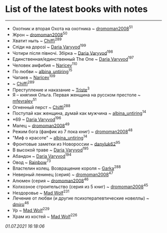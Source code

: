 # List of the latest books with notes
---

* Охотник и вторая Охота на охотника ~ [dromoman2008](users/444/44461886-yandex)<sup>51</sup>
* Жрон ~ [dromoman2008](users/444/44461886-yandex)<sup>50</sup>
* Хватит ныть ~ [Chiffi](users/105/105831994080785626680-google)<sup>289</sup>
* Сліди на дорозі ~ [Daria Varyvod](users/829/829893410524253-facebook)<sup>199</sup>
* Чотири після півночі. Збірка ~ [Daria Varyvod](users/829/829893410524253-facebook)<sup>198</sup>
* Единственная/единственный The One ~ [Daria Varyvod](users/829/829893410524253-facebook)<sup>197</sup>
* Человек амфибия ~ [Naricev](users/107/107090515204537133928-google)<sup>110</sup>
* По любви ~ [albina_untiring](users/257/2579695-vkontakte)<sup>15</sup>
* Чапаев ~ [Naricev](users/107/107090515204537133928-google)<sup>109</sup>
*  ~ [Chiffi](users/105/105831994080785626680-google)<sup>289</sup>
* Преступление и наказание ~ [Triste](users/517/5175580462988229760-mailru)<sup>3</sup>
* Я – княгиня Ольга. Первая женщина на русском престоле ~ [mfevralev](users/140/140966150-vkontakte)<sup>51</sup>
* Огненный перст ~ [Chiffi](users/105/105831994080785626680-google)<sup>288</sup>
* Поступай как женщина, думай как мужчина ~ [albina_untiring](users/257/2579695-vkontakte)<sup>14</sup>
* *69 ~ [Daria Varyvod](users/829/829893410524253-facebook)<sup>196</sup>
* Малец ~ [dromoman2008](users/444/44461886-yandex)<sup>49</sup>
* Режим бога (фанфик из 7 пока книг) ~ [dromoman2008](users/444/44461886-yandex)<sup>48</sup>
* "Миф о красоте" ~ [albina_untiring](users/257/2579695-vkontakte)<sup>14</sup>
* Фронтовые заметки из Новороссии ~ [danyluk62](users/374/374149854-vkontakte)<sup>95</sup>
* В высокой траве ~ [Daria Varyvod](users/829/829893410524253-facebook)<sup>195</sup>
* Абандон ~ [Daria Varyvod](users/829/829893410524253-facebook)<sup>194</sup>
* Овод ~ [Rainbow](users/109/109787328219839805802-google)<sup>73</sup>
* Властелин колец. Возвращение короля ~ [Garka](users/115/115753719718250012620-google)<sup>288</sup>
* Неверный ленинец (серия) ~ [dromoman2008](users/444/44461886-yandex)<sup>47</sup>
* Алюмен (серия ~ [dromoman2008](users/444/44461886-yandex)<sup>46</sup>
* Колхозное строительство (серия из 5 книг) ~ [dromoman2008](users/444/44461886-yandex)<sup>45</sup>
* Нездоровье ~ [Mad Wolf](users/947/94738840-vkontakte)<sup>231</sup>
* Лечение от любви (и другие психотерапевтические новеллы) ~ [dmiro](users/571/5714115-vkontakte)<sup>46</sup>
* Ур ~ [Mad Wolf](users/947/94738840-vkontakte)<sup>229</sup>
* Храм из костей ~ [Mad Wolf](users/947/94738840-vkontakte)<sup>226</sup>


_01.07.2021 16:18:06_

